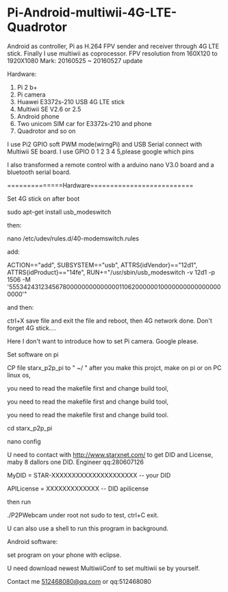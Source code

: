 # Pi-Android-multiwii-4G-LTE-Quadrotor
Android as controller, Pi as H.264 FPV sender and receiver through 4G LTE stick. Finally I use multiwii as coprocessor. 
FPV resolution from 160X120 to 1920X1080
Mark: 20160525 ~ 20160527 update 

Hardware:

 1. Pi 2 b+ 
 2. Pi camera
 3. Huawei E3372s-210 USB 4G LTE stick
 4. Multiwii SE V2.6 or 2.5
 5. Android phone
 6. Two unicom SIM car for E3372s-210 and phone
 7. Quadrotor and so on 
 
 I use Pi2 GPIO soft PWM mode(wirngPi) and USB Serial connect with Multiwii SE board. I use GPIO 0 1 2 3 4 5,please google which pins

 I also transformed a remote control with a arduino nano V3.0 board and a bluetooth serial board.

==============Hardware==========================

Set 4G stick on after boot

 sudo apt-get install usb_modeswitch
 
then:

 nano /etc/udev/rules.d/40-modemswitch.rules
 
add:

 ACTION=="add", SUBSYSTEM=="usb", ATTRS{idVendor}=="12d1", ATTRS{idProduct}=="14fe", RUN+="/usr/sbin/usb_modeswitch -v 12d1 -p 1506 -M '55534243123456780000000000000011062000000100000000000000000000'"
 
and then:

 ctrl+X save file and exit the file and reboot, then 4G network done. Don't forget 4G stick....

Here I don't want to introduce how to set Pi camera. Google please.

Set software on pi

 CP file starx_p2p_pi to " ~/ " after you make this projct, make on pi or on PC linux os, 
 
 you need to read the makefile first and change build tool,
 
 you need to read the makefile first and change build tool,
 
 you need to read the makefile first and change build tool.
 
 cd starx_p2p_pi
 
 nano config
 
 U need to contact with http://www.starxnet.com/ to get DID and License, maby 8 dallors one DID. Engineer qq:280607126 
 
 MyDID = STAR-XXXXXXXXXXXXXXXXXXXXX -- your DID
 
 APILicense = XXXXXXXXXXXXX -- DID apilicense
 
then run

 ./P2PWebcam under root not sudo to test, ctrl+C exit.
 
U can also use a shell to run this program in background.
 
Android software:

 set program on your phone with eclipse.
 
 U need download newest MultiwiiConf to set multiwii se by yourself.
 
Contact me 512468080@qq.com or qq:512468080
